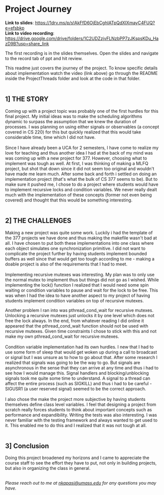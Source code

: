 # Project Journey

**Link to slides**: https://1drv.ms/p/s!AkFfD6OjEbCghIATpQdXIXmayC4FUQ?e=efsbkp \
**Link to video recording**: https://drive.google.com/drive/folders/1C2UDZzjvFLNzbPP7zJKspsKDu_HazD9B?usp=share_link

The first recording is in the slides themselves.
Open the slides and navigate to the record tab of ppt and hit review.

This readme just covers the journey of the project.
To know specific details about implementation watch the video (link above)
go through the README inside the ProjectThreads folder and look at the code in that 
folder.<br>
<br>

## 1] THE STORY

Coming up with a project topic was probably one of the first hurdles for this final project.
My initial ideas was to make the scheduling algorithms dynamic to surpass the assumption that
we knew the duration of processes. I was planning on using either signals or observables 
(a concept covered in CS 220) for this but quickly realized that this would take considerable time,
time which I did not have. \
\
Since I have already been a UCA for 2 semesters, I have come to realize my love for teaching
and thus another idea I had at the back of my mind was was coming up with a new project for 377.
However, choosing what to implement was tough as well. At first, I was thinking of making a MLFQ project,
but shot that down since it did not seem too original and wouldn't have made me learn much. After
some back and forth i settled on doing an implementation project (that's what the bulk of CS 377
seems to be). But to make sure it pushed me, I chose to do a project where students would have to 
implement recursive locks and condition variables. We never really dealt much with the implementation
of these concepts (former not even being covered) and thought that this would be something interesting.<br>
<br>

## 2] THE CHALLENGES

Making a new project was quite some work. Luckily i had the template of the 377 projects we have done
and thus making the makefile wasn't bad at all. I have chosen to put both these implementations into 
one class where each object simulates one synchronization primitive. I did not want to complicate 
the project further by having students implement bounded buffers as well since that would get 
too tough according to me - making a doable project is also of the requirements that I had to meet.\
\
Implementing recursive mutexes was interesting. My plan was to only use the normal mutex to implement 
thus but things did not go as I wished. While implementing the lock() function I realized that I would 
need some spin waiting or condition variables to pause and wait for the lock to be free. This was when 
I had the idea to have another aspect to my project of having students implement condition variables 
on top of recursive mutexes.

Another problem I ran into was pthread_cond_wait for recursive mutexes. Unlocking a recursive
mutexes just unlocks it by one level which does not free the lock always. In the end, from 
whatever reading I did online it appeared that the pthread_cond_wait function should not be 
used with recursive mutexes. Given time constraints I chose to stick with this and not make 
my own pthread_cond_wait for recursive mutexes.\
\
Condition variable implementation had its own hurdles. I new that I had to use some form of sleep
that would get woken up during a call to broadcast or signal but I was unsure as to how to go about that.
After some research I realized that signals was going to be the way to go. But signals are asynchronous
in the sense that they can arrive at any time and thus i had to see how I would manage this. Signal handlers
and blocking/unblocking signals took me quite some time to understand. A signal to a thread can affect the 
entire process (such as SIGKILL) and thus i had to be careful - SIGUSR1 (a user reserved signal) 
seemed to be the correct approach.\
\
I also chose the make the project more subjective by having students themselves define
class level variables. I feel that designing a project from scratch really forces students
to think about important concepts such as performance and expandibility. Writing the tests was also 
interesting. I was never familiar with the testing framework and always wanted to get used to it.
This enabled me to do this and I realized that it was not tough at all.<br>
<br>

## 3] Conclusion

Doing this project broadened my horizons and I came to appreciate the course staff 
to see the effort they have to put, not only in building projects, but also in organizing
the class in general.<br>
<br>

*Please reach out to me at nkapasi@umass.edu for any questions you may have.*
